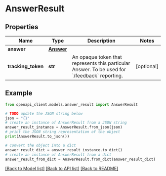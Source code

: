 # AnswerResult


## Properties

Name | Type | Description | Notes
------------ | ------------- | ------------- | -------------
**answer** | [**Answer**](Answer.md) |  | 
**tracking_token** | **str** | An opaque token that represents this particular Answer. To be used for &#x60;/feedback&#x60; reporting. | [optional] 

## Example

```python
from openapi_client.models.answer_result import AnswerResult

# TODO update the JSON string below
json = "{}"
# create an instance of AnswerResult from a JSON string
answer_result_instance = AnswerResult.from_json(json)
# print the JSON string representation of the object
print(AnswerResult.to_json())

# convert the object into a dict
answer_result_dict = answer_result_instance.to_dict()
# create an instance of AnswerResult from a dict
answer_result_from_dict = AnswerResult.from_dict(answer_result_dict)
```
[[Back to Model list]](../README.md#documentation-for-models) [[Back to API list]](../README.md#documentation-for-api-endpoints) [[Back to README]](../README.md)


